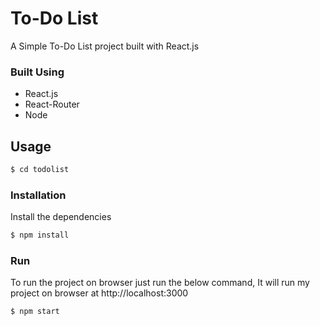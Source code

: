 # To-Do List
A Simple To-Do List project built with React.js

### Built Using
- React.js
- React-Router
- Node

## Usage
```sh
$ cd todolist
```

### Installation
Install the dependencies
```sh
$ npm install
```

### Run
To run the project on browser just run the below command, It will run my project on browser at http://localhost:3000
```sh
$ npm start
```
